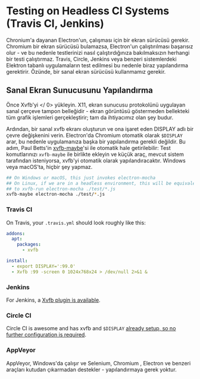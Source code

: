 # Testing on Headless CI Systems (Travis CI, Jenkins)

Chronium'a dayanan Electron'un, çalışması için bir ekran sürücüsü gerekir. Chromium bir ekran sürücüsü bulamazsa, Electron'un çalıştırılması başarısız olur - ve bu nedenle testlerinizi nasıl çalıştırdığınıza bakılmaksızın herhangi bir testi çalıştırmaz. Travis, Circle, Jenkins veya benzeri sistemlerdeki Elektron tabanlı uygulamaların test edilmesi bu nedenle biraz yapılandırma gerektirir. Özünde, bir sanal ekran sürücüsü kullanmamız gerekir.

## Sanal Ekran Sunucusunu Yapılandırma

Önce  Xvfb'yi </ 0> yükleyin. X11, ekran sunucusu protokolünü uygulayan sanal çerçeve tampon belleğidir - ekran görüntüsü göstermeden bellekteki tüm grafik işlemleri gerçekleştirir; tam da ihtiyacımız olan şey budur.</p> 

Ardından, bir sanal xvfb ekranı oluşturun ve ona işaret eden DISPLAY adlı bir çevre değişkenini verin. Electron'da Chromium otomatik olarak `$DISPLAY` arar, bu nedenle uygulamanıza başka bir yapılandırma gerekli değildir. Bu adım, Paul Betts'in [xvfb-maybe](https://github.com/paulcbetts/xvfb-maybe)'si ile otomatik hale getirilebilir: Test komutlarınızı `xvfb-maybe` ile birlikte ekleyin ve küçük araç, mevcut sistem tarafından isteniyorsa, xvfb'yi otomatik olarak yapılandıracaktır. Windows veya macOS'ta, hiçbir şey yapmaz.

```sh
## On Windows or macOS, this just invokes electron-mocha
## On Linux, if we are in a headless environment, this will be equivalent
## to xvfb-run electron-mocha ./test/*.js
xvfb-maybe electron-mocha ./test/*.js
```

### Travis CI

On Travis, your `.travis.yml` should look roughly like this:

```yml
addons:
  apt:
    packages:
      - xvfb

install:
  - export DISPLAY=':99.0'
  - Xvfb :99 -screen 0 1024x768x24 > /dev/null 2>&1 &
```

### Jenkins

For Jenkins, a [Xvfb plugin is available](https://wiki.jenkins-ci.org/display/JENKINS/Xvfb+Plugin).

### Circle CI

Circle CI is awesome and has xvfb and `$DISPLAY` [already setup, so no further configuration is required](https://circleci.com/docs/environment#browsers).

### AppVeyor

AppVeyor, Windows'da çalışır ve Selenium, Chromium , Electron ve benzeri araçları kutudan çıkarmadan destekler - yapılandırmaya gerek yoktur.